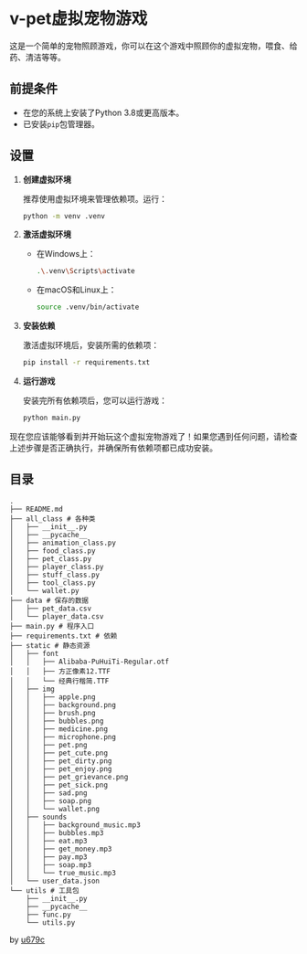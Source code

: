 # v-pet虚拟宠物游戏

这是一个简单的宠物照顾游戏，你可以在这个游戏中照顾你的虚拟宠物，喂食、给药、清洁等等。

## 前提条件

- 在您的系统上安装了Python 3.8或更高版本。
- 已安装`pip`包管理器。

## 设置


1. **创建虚拟环境**

   推荐使用虚拟环境来管理依赖项。运行：

   ```bash
   python -m venv .venv
   ```

2. **激活虚拟环境**

   - 在Windows上：
     ```bash
     .\.venv\Scripts\activate
     ```
   - 在macOS和Linux上：
     ```bash
     source .venv/bin/activate
     ```

3. **安装依赖**

   激活虚拟环境后，安装所需的依赖项：

   ```bash
   pip install -r requirements.txt
   ```

4. **运行游戏**

   安装完所有依赖项后，您可以运行游戏：

   ```bash
   python main.py
   ```

现在您应该能够看到并开始玩这个虚拟宠物游戏了！如果您遇到任何问题，请检查上述步骤是否正确执行，并确保所有依赖项都已成功安装。

## 目录
```
.
├── README.md
├── all_class # 各种类
│   ├── __init__.py
│   ├── __pycache__
│   ├── animation_class.py
│   ├── food_class.py
│   ├── pet_class.py
│   ├── player_class.py
│   ├── stuff_class.py
│   ├── tool_class.py
│   └── wallet.py
├── data # 保存的数据
│   ├── pet_data.csv
│   └── player_data.csv
├── main.py # 程序入口
├── requirements.txt # 依赖
├── static # 静态资源
│   ├── font
│   │   ├── Alibaba-PuHuiTi-Regular.otf
│   │   ├── 方正像素12.TTF
│   │   └── 经典行楷简.TTF
│   ├── img
│   │   ├── apple.png
│   │   ├── background.png
│   │   ├── brush.png
│   │   ├── bubbles.png
│   │   ├── medicine.png
│   │   ├── microphone.png
│   │   ├── pet.png
│   │   ├── pet_cute.png
│   │   ├── pet_dirty.png
│   │   ├── pet_enjoy.png
│   │   ├── pet_grievance.png
│   │   ├── pet_sick.png
│   │   ├── sad.png
│   │   ├── soap.png
│   │   └── wallet.png
│   ├── sounds
│   │   ├── background_music.mp3
│   │   ├── bubbles.mp3
│   │   ├── eat.mp3
│   │   ├── get_money.mp3
│   │   ├── pay.mp3
│   │   ├── soap.mp3
│   │   └── true_music.mp3
│   └── user_data.json
└── utils # 工具包
    ├── __init__.py
    ├── __pycache__
    ├── func.py
    └── utils.py
```


by [u679c](https://github.com/u679c)
